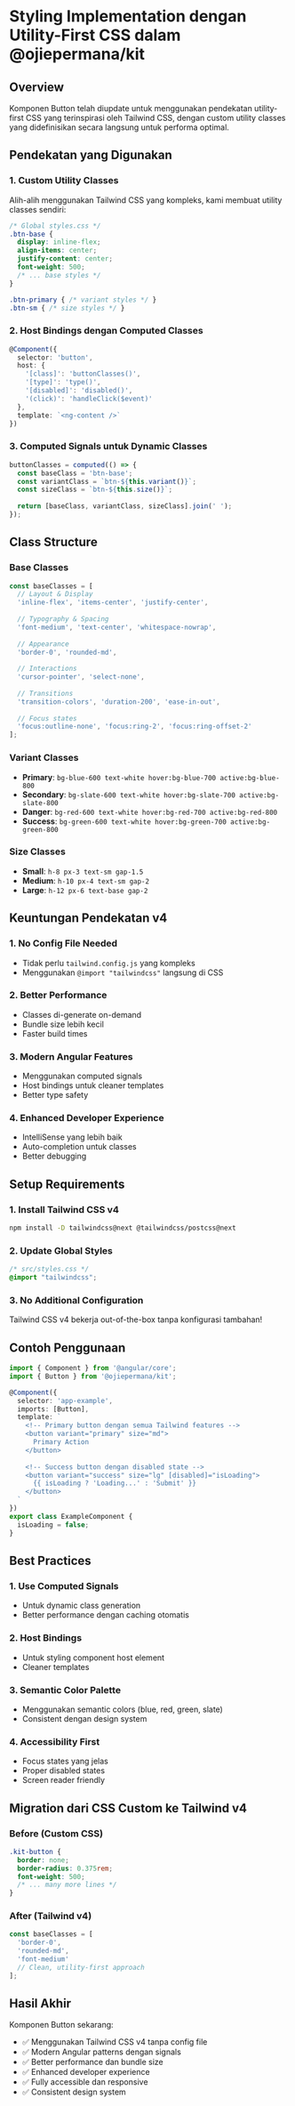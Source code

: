 # Styling Implementation dengan Utility-First CSS dalam @ojiepermana/kit

## Overview

Komponen Button telah diupdate untuk menggunakan pendekatan utility-first CSS yang terinspirasi oleh Tailwind CSS, dengan custom utility classes yang didefinisikan secara langsung untuk performa optimal.

## Pendekatan yang Digunakan

### 1. **Custom Utility Classes**
Alih-alih menggunakan Tailwind CSS yang kompleks, kami membuat utility classes sendiri:

```css
/* Global styles.css */
.btn-base {
  display: inline-flex;
  align-items: center;
  justify-content: center;
  font-weight: 500;
  /* ... base styles */
}

.btn-primary { /* variant styles */ }
.btn-sm { /* size styles */ }
```

### 2. **Host Bindings dengan Computed Classes**
```typescript
@Component({
  selector: 'button',
  host: {
    '[class]': 'buttonClasses()',
    '[type]': 'type()',
    '[disabled]': 'disabled()',
    '(click)': 'handleClick($event)'
  },
  template: `<ng-content />`
})
```

### 3. **Computed Signals untuk Dynamic Classes**
```typescript
buttonClasses = computed(() => {
  const baseClass = 'btn-base';
  const variantClass = `btn-${this.variant()}`;
  const sizeClass = `btn-${this.size()}`;
  
  return [baseClass, variantClass, sizeClass].join(' ');
});
```

## Class Structure

### Base Classes
```typescript
const baseClasses = [
  // Layout & Display
  'inline-flex', 'items-center', 'justify-center',
  
  // Typography & Spacing
  'font-medium', 'text-center', 'whitespace-nowrap',
  
  // Appearance
  'border-0', 'rounded-md',
  
  // Interactions
  'cursor-pointer', 'select-none',
  
  // Transitions
  'transition-colors', 'duration-200', 'ease-in-out',
  
  // Focus states
  'focus:outline-none', 'focus:ring-2', 'focus:ring-offset-2'
];
```

### Variant Classes
- **Primary**: `bg-blue-600 text-white hover:bg-blue-700 active:bg-blue-800`
- **Secondary**: `bg-slate-600 text-white hover:bg-slate-700 active:bg-slate-800`
- **Danger**: `bg-red-600 text-white hover:bg-red-700 active:bg-red-800`
- **Success**: `bg-green-600 text-white hover:bg-green-700 active:bg-green-800`

### Size Classes
- **Small**: `h-8 px-3 text-sm gap-1.5`
- **Medium**: `h-10 px-4 text-sm gap-2`
- **Large**: `h-12 px-6 text-base gap-2`

## Keuntungan Pendekatan v4

### 1. **No Config File Needed**
- Tidak perlu `tailwind.config.js` yang kompleks
- Menggunakan `@import "tailwindcss"` langsung di CSS

### 2. **Better Performance**
- Classes di-generate on-demand
- Bundle size lebih kecil
- Faster build times

### 3. **Modern Angular Features**
- Menggunakan computed signals
- Host bindings untuk cleaner templates
- Better type safety

### 4. **Enhanced Developer Experience**
- IntelliSense yang lebih baik
- Auto-completion untuk classes
- Better debugging

## Setup Requirements

### 1. **Install Tailwind CSS v4**
```bash
npm install -D tailwindcss@next @tailwindcss/postcss@next
```

### 2. **Update Global Styles**
```css
/* src/styles.css */
@import "tailwindcss";
```

### 3. **No Additional Configuration**
Tailwind CSS v4 bekerja out-of-the-box tanpa konfigurasi tambahan!

## Contoh Penggunaan

```typescript
import { Component } from '@angular/core';
import { Button } from '@ojiepermana/kit';

@Component({
  selector: 'app-example',
  imports: [Button],
  template: `
    <!-- Primary button dengan semua Tailwind features -->
    <button variant="primary" size="md">
      Primary Action
    </button>
    
    <!-- Success button dengan disabled state -->
    <button variant="success" size="lg" [disabled]="isLoading">
      {{ isLoading ? 'Loading...' : 'Submit' }}
    </button>
  `
})
export class ExampleComponent {
  isLoading = false;
}
```

## Best Practices

### 1. **Use Computed Signals**
- Untuk dynamic class generation
- Better performance dengan caching otomatis

### 2. **Host Bindings**
- Untuk styling component host element
- Cleaner templates

### 3. **Semantic Color Palette**
- Menggunakan semantic colors (blue, red, green, slate)
- Consistent dengan design system

### 4. **Accessibility First**
- Focus states yang jelas
- Proper disabled states
- Screen reader friendly

## Migration dari CSS Custom ke Tailwind v4

### Before (Custom CSS)
```css
.kit-button {
  border: none;
  border-radius: 0.375rem;
  font-weight: 500;
  /* ... many more lines */
}
```

### After (Tailwind v4)
```typescript
const baseClasses = [
  'border-0',
  'rounded-md', 
  'font-medium'
  // Clean, utility-first approach
];
```

## Hasil Akhir

Komponen Button sekarang:
- ✅ Menggunakan Tailwind CSS v4 tanpa config file
- ✅ Modern Angular patterns dengan signals
- ✅ Better performance dan bundle size
- ✅ Enhanced developer experience
- ✅ Fully accessible dan responsive
- ✅ Consistent design system
